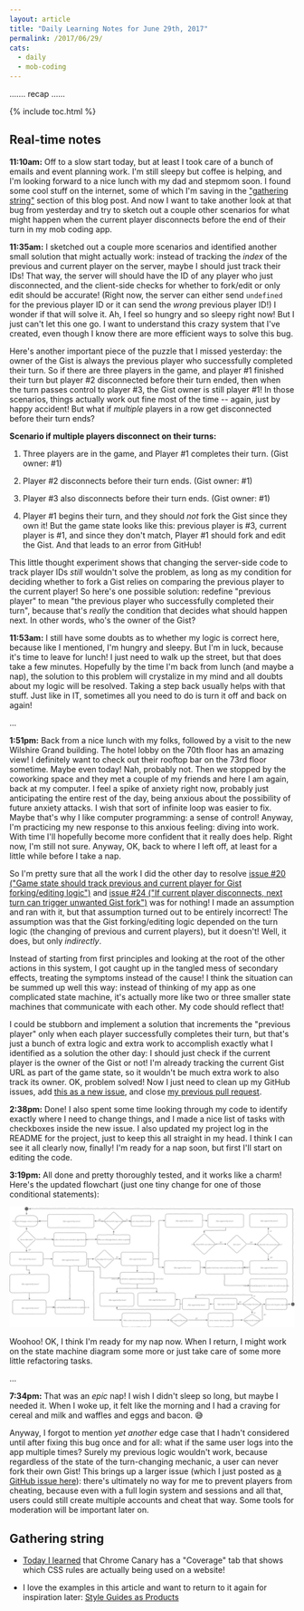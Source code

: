 ```yaml
---
layout: article
title: "Daily Learning Notes for June 29th, 2017"
permalink: /2017/06/29/
cats:
  - daily
  - mob-coding
---
```


....... recap ......

{% include toc.html %}

## Real-time notes

**11:10am:** Off to a slow start today, but at least I took care of a bunch of emails and event planning work. I'm still sleepy but coffee is helping, and I'm looking forward to a nice lunch with my dad and stepmom soon. I found some cool stuff on the internet, some of which I'm saving in the ["gathering string"](#gathering-string) section of this blog post. And now I want to take another look at that bug from yesterday and try to sketch out a couple other scenarios for what might happen when the current player disconnects before the end of their turn in my mob coding app.

**11:35am:** I sketched out a couple more scenarios and identified another small solution that might actually work: instead of tracking the *index* of the previous and current player on the server, maybe I should just track their IDs! That way, the server will should have the ID of any player who just disconnected, and the client-side checks for whether to fork/edit or only edit should be accurate! (Right now, the server can either send `undefined` for the previous player ID or it can send the *wrong* previous player ID!) I wonder if that will solve it. Ah, I feel so hungry and so sleepy right now! But I just can't let this one go. I want to understand this crazy system that I've created, even though I know there are more efficient ways to solve this bug.

Here's another important piece of the puzzle that I missed yesterday: the owner of the Gist is always the previous player who successfully completed their turn. So if there are three players in the game, and player #1 finished their turn but player #2 disconnected before their turn ended, then when the turn passes control to player #3, the Gist owner is still player #1! In those scenarios, things actually work out fine most of the time -- again, just by happy accident! But what if *multiple* players in a row get disconnected before their turn ends?

**Scenario if multiple players disconnect on their turns:**

  1. Three players are in the game, and Player #1 completes their turn. (Gist owner: #1)

  2. Player #2 disconnects before their turn ends. (Gist owner: #1)

  3. Player #3 also disconnects before their turn ends. (Gist owner: #1)

  4. Player #1 begins their turn, and they should *not* fork the Gist since they own it! But the game state looks like this: previous player is #3, current player is #1, and since they don't match, Player #1 should fork and edit the Gist. And that leads to an error from GitHub!

This little thought experiment shows that changing the server-side code to track player IDs *still* wouldn't solve the problem, as long as my condition for deciding whether to fork a Gist relies on comparing the previous player to the current player! So here's one possible solution: redefine "previous player" to mean "the previous player who successfully completed their turn", because that's *really* the condition that decides what should happen next. In other words, who's the owner of the Gist?

**11:53am:** I still have some doubts as to whether my logic is correct here, because like I mentioned, I'm hungry and sleepy. But I'm in luck, because it's time to leave for lunch! I just need to walk up the street, but that does take a few minutes. Hopefully by the time I'm back from lunch (and maybe a nap), the solution to this problem will crystalize in my mind and all doubts about my logic will be resolved. Taking a step back usually helps with that stuff. Just like in IT, sometimes all you need to do is turn it off and back on again!

...

**1:51pm:** Back from a nice lunch with my folks, followed by a visit to the new Wilshire Grand building. The hotel lobby on the 70th floor has an amazing view! I definitely want to check out their rooftop bar on the 73rd floor sometime. Maybe even today! Nah, probably not. Then we stopped by the coworking space and they met a couple of my friends and here I am again, back at my computer. I feel a spike of anxiety right now, probably just anticipating the entire rest of the day, being anxious about the possibility of future anxiety attacks. I wish that sort of infinite loop was easier to fix. Maybe that's why I like computer programming: a sense of control! Anyway, I'm practicing my new response to this anxious feeling: diving into work. With time I'll hopefully become more confident that it really does help. Right now, I'm still not sure. Anyway, OK, back to where I left off, at least for a little while before I take a nap.

So I'm pretty sure that all the work I did the other day to resolve [issue #20 ("Game state should track previous and current player for Gist forking/editing logic")](https://github.com/LearnTeachCode/mob-coding/issues/20) and [issue #24 ("If current player disconnects, next turn can trigger unwanted Gist fork")](https://github.com/LearnTeachCode/mob-coding/issues/24) was for nothing! I made an assumption and ran with it, but that assumption turned out to be entirely incorrect! The assumption was that the Gist forking/editing logic depended on the turn logic (the changing of previous and current players), but it doesn't! Well, it does, but only *indirectly*.

Instead of starting from first principles and looking at the root of the other actions in this system, I got caught up in the tangled mess of secondary effects, treating the symptoms instead of the cause! I think the situation can be summed up well this way: instead of thinking of my app as one complicated state machine, it's actually more like two or three smaller state machines that communicate with each other. My code should reflect that!

I could be stubborn and implement a solution that increments the "previous player" only when each player successfully completes their turn, but that's just a bunch of extra logic and extra work to accomplish exactly what I identified as a solution the other day: I should just check if the current player is the owner of the Gist or not! I'm already tracking the current Gist URL as part of the game state, so it wouldn't be much extra work to also track its owner. OK, problem solved! Now I just need to clean up my GitHub issues, add [this as a new issue](https://github.com/LearnTeachCode/mob-coding/issues/26), and close [my previous pull request](https://github.com/LearnTeachCode/mob-coding/pull/25).

**2:38pm:** Done! I also spent some time looking through my code to identify exactly where I need to change things, and I made a nice list of tasks with checkboxes inside the new issue. I also updated my project log in the README for the project, just to keep this all straight in my head. I think I can see it all clearly now, finally! I'm ready for a nap soon, but first I'll start on editing the code.

**3:19pm:** All done and pretty thoroughly tested, and it works like a charm! Here's the updated flowchart (just one tiny change for one of those conditional statements):

![Updated mob coding flowchart](/images/mobcoding-flowchart-2017-06-29.svg)

Woohoo! OK, I think I'm ready for my nap now. When I return, I might work on the state machine diagram some more or just take care of some more little refactoring tasks.

...

**7:34pm:** That was an *epic* nap! I wish I didn't sleep so long, but maybe I needed it. When I woke up, it felt like the morning and I had a craving for cereal and milk and waffles and eggs and bacon. 😅 

Anyway, I forgot to mention *yet another* edge case that I hadn't considered until after fixing this bug once and for all: what if the same user logs into the app multiple times? Surely my previous logic wouldn't work, because regardless of the state of the turn-changing mechanic, a user can never fork their own Gist! This brings up a larger issue (which I just posted as [a GitHub issue here](https://github.com/LearnTeachCode/mob-coding/issues/28)): there's ultimately no way for me to prevent players from cheating, because even with a full login system and sessions and all that, users could still create multiple accounts and cheat that way. Some tools for moderation will be important later on.

## Gathering string

  - [Today I learned](https://twitter.com/LearningNerd/status/880482838935724032) that Chrome Canary has a "Coverage" tab that shows which CSS rules are actually being used on a website!

  - I love the examples in this article and want to return to it again for inspiration later: [Style Guides as Products](https://seesparkbox.com/foundry/style_guides_as_products)
